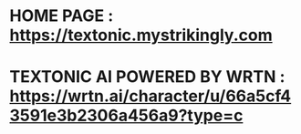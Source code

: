 # HOME PAGE : https://textonic.mystrikingly.com
# TEXTONIC AI POWERED BY WRTN : https://wrtn.ai/character/u/66a5cf43591e3b2306a456a9?type=c
